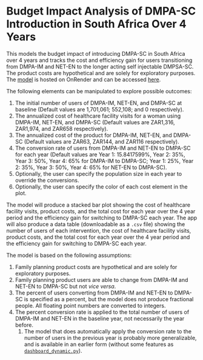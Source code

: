 # Budget Impact Analysis of DMPA-SC Introduction in South Africa Over 4 Years

This models the budget impact of introducing DMPA-SC in South Africa over 4 years and tracks the cost and efficiency gain for users transitioning from DMPA-IM and NET-EN to the longer acting self injectable DMPSA-SC. The product costs are hypothetical and are solely for exploratory purposes. The [model](https://github.com/sethbarr/fp_dashboard/blob/main/dashboard.py) is hosted on OnRender and can be accessed [here](https://fp-dashboard.onrender.com/).

The following elements can be manipulated to explore possible outcomes:
1. The initial number of users of DMPA-IM, NET-EN, and DMPA-SC at baseline (Default values are 1,701,061; 552,108; and 0 respectively).
2. The annualized cost of healthcare facility visits for a woman using DMPA-IM, NET-EN, and DMPA-SC (Default values are ZAR1,316, ZAR1,974, and ZAR658 respectively).
3. The annualized cost of the product for DMPA-IM, NET-EN, and DMPA-SC (Default values are ZAR63, ZAR144, and ZAR116 respectively).
4. The conversion rate of users from DMPA-IM and NET-EN to DMPA-SC for each year (Default values are Year 1: 15.8417599%, Year 2: 35%, Year 3: 50%, Year 4: 65% for DMPA-IM to DMPA-SC; Year 1: 25%, Year 2: 35%, Year 3: 50%, Year 4: 65% for NET-EN to DMPA-SC).
5. Optionally, the user can specify the population size in each year to override the conversions.
6. Optionally, the user can specify the color of each cost element in the plot.

The model will produce a stacked bar plot showing the cost of healthcare facility visits, product costs, and the total cost for each year over the 4 year period and the efficiency gain for switching to DMPA-SC each year. The app will also produce a data table (downloadable as a `.csv` file) showing the number of users of each intervention, the cost of healthcare facility visits, product costs, and the total cost for each year over the 4 year period and the efficiency gain for switching to DMPA-SC each year.

The model is based on the following assumptions:
1. Family planning product costs are hypothetical and are solely for exploratory purposes.
2. Family planning product users are able to change from DMPA-IM and NET-EN to DMPA-SC but not _vice versa_.
3. The percent of users converting from DMPA-IM and NET-EN to DMPA-SC is specified as a percent, but the model does not produce fractional people. All floating point numbers are converted to integers.
4. The percent conversion rate is applied to the total number of users of DMPA-IM and NET-EN in the baseline year, not necessarily the year before.
   1. The model that does automatically apply the conversion rate to the number of users in the previous year is probably more generalizable, and is available in an earlier form (without some features as [`dashboard_dynamic.py`](https://github.com/sethbarr/fp_dashboard/blob/main/dashboard_dynamic.py)).